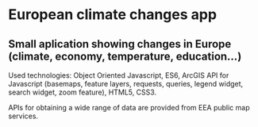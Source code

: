 # European climate changes app

## Small aplication showing changes in Europe (climate, economy, temperature, education...)

Used technologies: Object Oriented Javascript, ES6, ArcGIS API for Javascript (basemaps, feature layers, requests, queries, legend widget, search widget, zoom feature), HTML5, CSS3.

APIs for obtaining a wide range of data are provided from EEA public map services.
